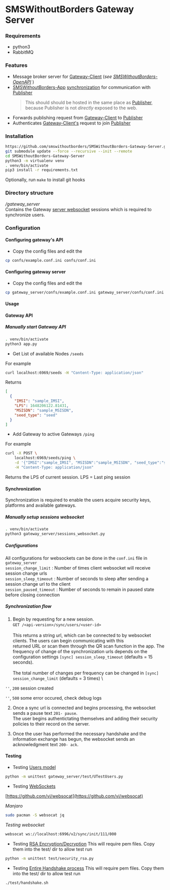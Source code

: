 # SMSWithoutBorders Gateway Server
### Requirements
- python3
- RabbitMQ


### Features
- Message broker server for [Gateway-Client]() (_see [SMSWithoutBorders-OpenAPI]()_ )
- [SMSWithoutBorders-App]() [synchronization](synchronization) for communication with [Publisher]()
	> This should should be hosted in the same place as [Publisher](), because Publisher is not _directly_ exposed to the web.
- Forwards publishing request from [Gateway-Client]() to [Publisher]()
- Authenticates [Gateway-Client's]() request to join [Publisher]()

### Installation
```bash
https://github.com/smswithoutborders/SMSWithoutBorders-Gateway-Server.git
git submodule update --force --recursive --init --remote
cd SMSWithoutBorders-Gateway-Server 
python3 -m virtualenv venv
. venv/bin/activate
pip3 install -r requirements.txt
```
Optionally, run `make` to install git hooks

### Directory structure
_/gateway_server_ \
Contains the Gateway [server websocket](gateway_server/sessions_websocket.py) sessions which is required to synchronize users.


### Configuration
#### Configuring gateway's API
- Copy the config files and edit the
```bash
cp confs/example.conf.ini confs/conf.ini
```

#### Configuring gateway server
- Copy the config files and edit the
```bash
cp gateway_server/confs/example.conf.ini gateway_server/confs/conf.ini
```

#### Usage
<a name="synchronization" />

#### Gateway API

##### Manually start Gateway API
```bash
. venv/bin/activate
python3 app.py
```

- Get List of available Nodes
`/seeds
`

For example
```bash
curl localhost:6969/seeds -H "Content-Type: application/json"
```

Returns
```json
[
  {
    "IMSI": "sample_IMSI", 
    "LPS": 1648206122.81431, 
    "MSISDN": "sample_MSISDN", 
    "seed_type": "seed"
  }
]
```

- Add Gateway to active Gateways
`/ping
`

For example
```bash
curl -X POST \
	localhost:6969/seeds/ping \
	-d '{"IMSI":"sample_IMSI", "MSISDN":"sample_MSISDN", "seed_type":"seed"}' \
	-H "Content-Type: application/json"
```

Returns the LPS of current session. LPS = Last ping session

#### Synchronization
Synchronization is required to enable the users acquire security keys, platforms and available gateways.

##### Manually setup sessions websocket
```bash
. venv/bin/activate
python3 gateway_server/sessions_websocket.py
```

##### Configurations
All configurations for websockets can be done in the `conf.ini` file in `gateway_server` \
`session_change_limit` : Number of times client websocket will receive session change urls \
`session_sleep_timeout` : Number of seconds to sleep after sending a session change url to the client \
`session_paused_timeout` : Number of seconds to remain in paused state before closing connection

##### Synchronization flow
1. Begin by requesting for a new session. \
`GET /<api-version>/sync/users/<user-id>` \
\
This returns a string url, which can be connected to by websocket clients. The users can begin communicating with this \
returned URL or scan them through the QR scan function in the app. The frequency of change of the synchronization urls depends
on the configuration settings `[sync] session_sleep_timeout` (defaults = 15 seconds). \
\
The total number of changes per frequency can be changed in `[sync] session_change_limit` (defaults = 3 times) \

`''`, `200` session created

`''`, `500` some error occured, check debug logs

2. Once a sync url is connected and begins processing, the websocket sends a pause text `201- pause`. \
The user begins authentictating themselves and adding their security policies to their record on the server.

3. Once the user has performed the necessary handshake and the information exchange has begun, the websocket sends an \
acknowledgment text `200- ack`.

<a name="testing" />

#### Testing
- Testing [Users model](gateway_server/users.py)
```bash
python -m unittest gateway_server/test/UTestUsers.py
```

- Testing [WebSockets](gateway_server/sessions_websocket.py)

[https://github.com/vi/websocat](https://github.com/vi/websocat)

*Manjaro*
```bash
sudo pacman -S websocat jq
```

*Testing websocket*
```bash
websocat ws://localhost:6996/v2/sync/init/111/000
```

- Testing [RSA Encryption/Decryption](test/security_rsa.py)
This will require pem files. Copy them into the test/ dir to allow test run
```bash
python -m unittest test/security_rsa.py
```

- Testing [Entire Handshake process](test/handshake.py)
This will require pem files. Copy them into the test/ dir to allow test run
```bash
./test/handshake.sh
```
